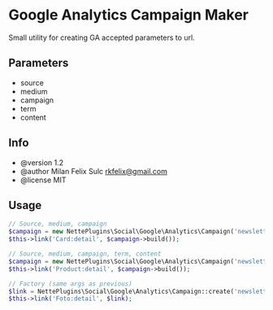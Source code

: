 # Google Analytics Campaign Maker

Small utility for creating GA accepted parameters to url.

## Parameters

- source
- medium
- campaign
- term
- content

## Info

* @version 1.2
* @author Milan Felix Sulc <rkfelix@gmail.com>
* @license MIT

## Usage

```php
// Source, medium, campaign
$campaign = new NettePlugins\Social\Google\Analytics\Campaign('newsletter', 'website', 'april13');
$this->link('Card:detail', $campaign->build());

// Source, medium, campaign, term, content
$campaign = new NettePlugins\Social\Google\Analytics\Campaign('newsletter', 'website', 'april13', 'term1', 'content');
$this->link('Product:detail', $campaign->build());

// Factory (same args as previous)
$link = NettePlugins\Social\Google\Analytics\Campaign::create('newsletter', 'website', 'april13');
$this->link('Foto:detail', $link);
```